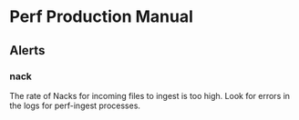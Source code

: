 # Perf Production Manual

## Alerts

### nack

The rate of Nacks for incoming files to ingest is too high. Look for errors
in the logs for perf-ingest processes.

